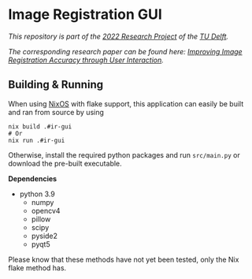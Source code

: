 Image Registration GUI
======================

_This repository is part of the [2022 Research Project](https://github.com/TU-Delft-CSE/Research-Project) of the [TU Delft](https://github.com/TU-Delft-CSE)._

_The corresponding research paper can be found here: [Improving Image Registration Accuracy through User Interaction](https://repository.tudelft.nl/islandora/object/uuid:944abc2a-d060-4868-be69-b7bda7ebe57a?collection=education)._


## Building & Running

When using [NixOS](https://nixos.org/) with flake support, this application can easily be built and ran from source by using

```shell
nix build .#ir-gui
# Or
nix run .#ir-gui
```

Otherwise, install the required python packages and run `src/main.py` or download the pre-built executable.

**Dependencies**
- python 3.9
    - numpy
    - opencv4
    - pillow
    - scipy
    - pyside2
    - pyqt5


Please know that these methods have not yet been tested, only the Nix flake method has.

